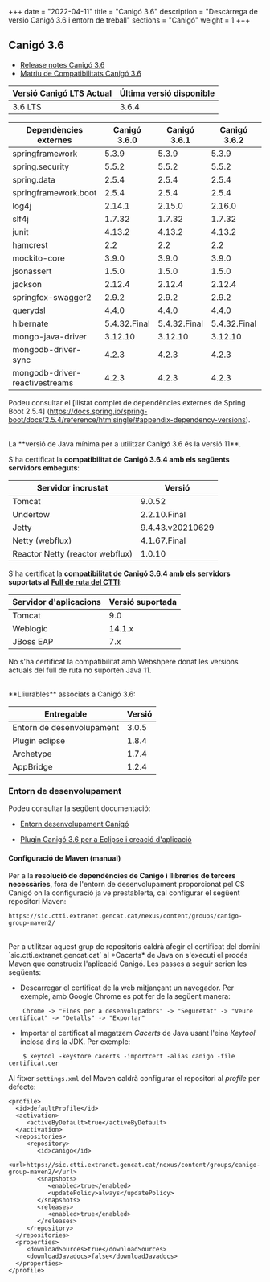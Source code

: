 +++
date        = "2022-04-11"
title       = "Canigó 3.6"
description = "Descàrrega de versió Canigó 3.6 i entorn de treball"
sections    = "Canigó"
weight     = 1
+++

## Canigó 3.6

- [Release notes Canigó 3.6](/canigo-download-related/release-notes-canigo-36)
- [Matriu de Compatibilitats Canigó 3.6](/canigo-download-related/matrius-compatibilitats/canigo-36)

|          Versió Canigó LTS Actual  |      Última versió disponible     |
|---------------------------------   |---------------------------------- |
|              3.6 LTS               |                3.6.4              |



|          Dependències externes       |      Canigó 3.6.0     |      Canigó 3.6.1     |      Canigó 3.6.2     |      Canigó 3.6.3     |      Canigó 3.6.4     |
|---------------------------------     |---------------------- |---------------------- |---------------------- |---------------------- |---------------------- |
| springframework                      |  5.3.9                |  5.3.9                |  5.3.9                |  5.3.9                |  5.3.18               |
| spring.security                      |  5.5.2                |  5.5.2                |  5.5.2                |  5.5.2                |  5.5.2                |
| spring.data                          |  2.5.4                |  2.5.4                |  2.5.4                |  2.5.4                |  2.5.4                |
| springframework.boot                 |  2.5.4                |  2.5.4                |  2.5.4                |  2.5.4                |  2.5.12               |
| log4j                                |  2.14.1               |  2.15.0               |  2.16.0               |  2.17.0               |  2.17.0               |
| slf4j                                |  1.7.32               |  1.7.32               |  1.7.32               |  1.7.32               |  1.7.32               |
| junit                                |  4.13.2               |  4.13.2               |  4.13.2               |  4.13.2               |  4.13.2               |
| hamcrest                             |  2.2                  |  2.2                  |  2.2                  |  2.2                  |  2.2                  |
| mockito-core                         |  3.9.0                |  3.9.0                |  3.9.0                |  3.9.0                |  3.9.0                |
| jsonassert                           |  1.5.0                |  1.5.0                |  1.5.0                |  1.5.0                |  1.5.0                |
| jackson                              |  2.12.4               |  2.12.4               |  2.12.4               |  2.12.4               |  2.12.4               |
| springfox-swagger2                   |  2.9.2                |  2.9.2                |  2.9.2                |  2.9.2                |  2.9.2                |
| querydsl                             |  4.4.0                |  4.4.0                |  4.4.0                |  4.4.0                |  4.4.0                |
| hibernate                            |  5.4.32.Final         |  5.4.32.Final         |  5.4.32.Final         |  5.4.32.Final         |  5.4.32.Final         |
| mongo-java-driver                    |  3.12.10              |  3.12.10              |  3.12.10              |  3.12.10              |  3.12.10              |
| mongodb-driver-sync                  |  4.2.3                |  4.2.3                |  4.2.3                |  4.2.3                |  4.2.3                |
| mongodb-driver-reactivestreams       |  4.2.3                |  4.2.3                |  4.2.3                |  4.2.3                |  4.2.3                |


Podeu consultar el [llistat complet de dependències externes de Spring Boot 2.5.4]
(https://docs.spring.io/spring-boot/docs/2.5.4/reference/htmlsingle/#appendix-dependency-versions).

<br/>
La **versió de Java mínima per a utilitzar Canigó 3.6 és la versió 11**.

S'ha certificat la **compatibilitat de Canigó 3.6.4 amb els següents servidors embeguts**:

|      Servidor incrustat             |                   Versió           |
|---------------------------------    |---------------------------------   |
|  Tomcat                             |         9.0.52                     |
|  Undertow                           |         2.2.10.Final               |
|  Jetty                              |         9.4.43.v20210629           |
|  Netty (webflux)                    |         4.1.67.Final               |
|  Reactor Netty (reactor webflux)    |         1.0.10                     |

S'ha certificat la **compatibilitat de Canigó 3.6.4 amb els servidors suportats al**
[**Full de ruta del CTTI**](https://qualitat.solucions.gencat.cat/estandards/estandard-full-ruta-programari/):

|     	Servidor d'aplicacions		|      		Versió suportada     	|
|--------------------------------- 	|--------------------------------- 	|
|  Tomcat					        |         9.0   	             	|
|  Weblogic				          	|         14.1.x               		|
|  JBoss EAP       					|         7.x        			    |

No s'ha certificat la compatibilitat amb Webshpere donat les versions actuals del full de ruta no suporten Java 11.

<br/>
**Lliurables** associats a Canigó 3.6:

|          Entregable         |     Versió           |
|-------------------          |-------------------   |
| Entorn de desenvolupament   |                3.0.5 |
| Plugin eclipse              |                1.8.4 |
| Archetype                   |                1.7.4 |
| AppBridge                   |                1.2.4 |

### Entorn de desenvolupament

Podeu consultar la següent documentació:

- [Entorn desenvolupament Canigó](/canigo/entorn-desenvolupament/)

- [Plugin Canigó 3.6 per a Eclipse i creació d'aplicació](/canigo-download-related/plugin-canigo)

#### Configuració de Maven (manual)

Per a la **resolució de dependències de Canigó i llibreries de tercers necessàries**, fora de l'entorn de desenvolupament
proporcionat pel CS Canigó on la configuració ja ve prestablerta, cal configurar el següent repositori Maven:

```
https://sic.ctti.extranet.gencat.cat/nexus/content/groups/canigo-group-maven2/
```

<br/>
Per a utilitzar aquest grup de repositoris caldrà afegir el certificat del domini `sic.ctti.extranet.gencat.cat`
al *Cacerts* de Java on s'executi el procés Maven que construeix l'aplicació Canigó.
Les passes a seguir serien les següents:

* Descarregar el certificat de la web mitjançant un navegador. Per exemple, amb Google Chrome es pot fer de la següent manera:
```
    Chrome -> "Eines per a desenvolupadors" -> "Seguretat" -> "Veure certificat" -> "Detalls" -> "Exportar"
```
* Importar el certificat al magatzem *Cacerts* de Java usant l'eina *Keytool* inclosa dins la JDK. Per exemple:
```
    $ keytool -keystore cacerts -importcert -alias canigo -file certificat.cer
```

Al fitxer `settings.xml` del Maven caldrà configurar el repositori al _profile_ per defecte:

```
<profile>
  <id>defaultProfile</id>
  <activation>
     <activeByDefault>true</activeByDefault>
  </activation>
  <repositories>
     <repository>
        <id>canigo</id>
        <url>https://sic.ctti.extranet.gencat.cat/nexus/content/groups/canigo-group-maven2/</url>
        <snapshots>
           <enabled>true</enabled>
           <updatePolicy>always</updatePolicy>
        </snapshots>
        <releases>
           <enabled>true</enabled>
        </releases>
     </repository>
  </repositories>
  <properties>
     <downloadSources>true</downloadSources>
     <downloadJavadocs>false</downloadJavadocs>
  </properties>
</profile>
```